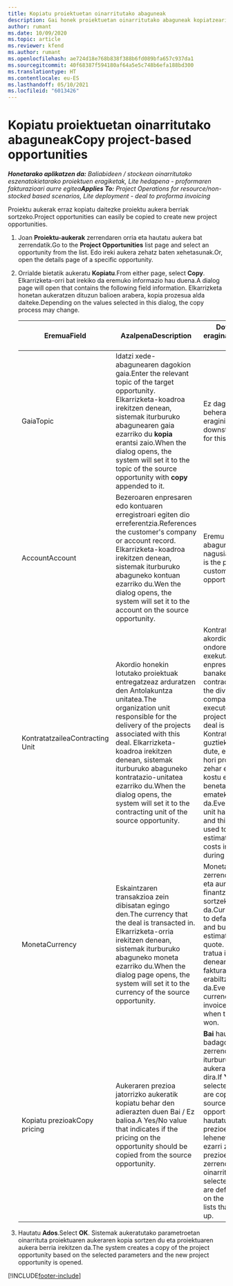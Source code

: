 ```yaml
---
title: Kopiatu proiektuetan oinarritutako abaguneak
description: Gai honek proiektuetan oinarritutako abaguneak kopiatzeari buruzko informazioa eskaintzen du Project Operations-en.
author: rumant
ms.date: 10/09/2020
ms.topic: article
ms.reviewer: kfend
ms.author: rumant
ms.openlocfilehash: ae724d18e768b838f388b6fd089bfa657c937da1
ms.sourcegitcommit: 40f68387f594180af64a5e5c748b6efa188bd300
ms.translationtype: HT
ms.contentlocale: eu-ES
ms.lasthandoff: 05/10/2021
ms.locfileid: "6013426"
---
```

# <a name="copy-project-based-opportunities"></a><span data-ttu-id="87016-103">Kopiatu proiektuetan oinarritutako abaguneak</span><span class="sxs-lookup"><span data-stu-id="87016-103">Copy project-based opportunities</span></span>

<span data-ttu-id="87016-104">_**Honetarako aplikatzen da:** Baliabideen / stockean oinarritutako eszenatokietarako proiektuen eragiketak, Lite hedapena - proformaren fakturazioari aurre egitea_</span><span class="sxs-lookup"><span data-stu-id="87016-104">_**Applies To:** Project Operations for resource/non-stocked based scenarios, Lite deployment - deal to proforma invoicing_</span></span>


<span data-ttu-id="87016-105">Proiektu aukerak erraz kopiatu daitezke proiektu aukera berriak sortzeko.</span><span class="sxs-lookup"><span data-stu-id="87016-105">Project opportunities can easily be copied to create new project opportunities.</span></span> 

1. <span data-ttu-id="87016-106">Joan **Proiektu-aukerak** zerrendaren orria eta hautatu aukera bat zerrendatik.</span><span class="sxs-lookup"><span data-stu-id="87016-106">Go to the **Project Opportunities** list page and select an opportunity from the list.</span></span> <span data-ttu-id="87016-107">Edo ireki aukera zehatz baten xehetasunak.</span><span class="sxs-lookup"><span data-stu-id="87016-107">Or, open the details page of a specific opportunity.</span></span> 
2. <span data-ttu-id="87016-108">Orrialde bietatik aukeratu **Kopiatu**.</span><span class="sxs-lookup"><span data-stu-id="87016-108">From either page, select **Copy**.</span></span> <span data-ttu-id="87016-109">Elkarrizketa-orri bat irekiko da eremuko informazio hau duena.</span><span class="sxs-lookup"><span data-stu-id="87016-109">A dialog page will open that contains the following field information.</span></span> <span data-ttu-id="87016-110">Elkarrizketa honetan aukeratzen dituzun balioen arabera, kopia prozesua alda daiteke.</span><span class="sxs-lookup"><span data-stu-id="87016-110">Depending on the values selected in this dialog, the copy process may change.</span></span>

    | <span data-ttu-id="87016-111">**Eremua**</span><span class="sxs-lookup"><span data-stu-id="87016-111">**Field**</span></span> | <span data-ttu-id="87016-112">**Azalpena**</span><span class="sxs-lookup"><span data-stu-id="87016-112">**Description**</span></span> | <span data-ttu-id="87016-113">**Downstream eragina**</span><span class="sxs-lookup"><span data-stu-id="87016-113">**Downstream impact**</span></span> |
    | --- | --- | --- |
    | <span data-ttu-id="87016-114">Gaia</span><span class="sxs-lookup"><span data-stu-id="87016-114">Topic</span></span> | <span data-ttu-id="87016-115">Idatzi xede-abagunearen dagokion gaia.</span><span class="sxs-lookup"><span data-stu-id="87016-115">Enter the relevant topic of the target opportunity.</span></span> <span data-ttu-id="87016-116">Elkarrizketa-koadroa irekitzen denean, sistemak iturburuko abagunearen gaia ezarriko du **kopia** erantsi zaio.</span><span class="sxs-lookup"><span data-stu-id="87016-116">When the dialog opens, the system will set it to the topic of the source opportunity with **copy** appended to it.</span></span> | <span data-ttu-id="87016-117">Ez dago alor honen beherako eraginik.</span><span class="sxs-lookup"><span data-stu-id="87016-117">There's no downstream impact for this field.</span></span> |
    | <span data-ttu-id="87016-118">Account</span><span class="sxs-lookup"><span data-stu-id="87016-118">Account</span></span> | <span data-ttu-id="87016-119">Bezeroaren enpresaren edo kontuaren erregistroari egiten dio erreferentzia.</span><span class="sxs-lookup"><span data-stu-id="87016-119">References the customer's company or account record.</span></span> <span data-ttu-id="87016-120">Elkarrizketa-koadroa irekitzen denean, sistemak iturburuko abaguneko kontuan ezarriko du.</span><span class="sxs-lookup"><span data-stu-id="87016-120">Wen the dialog opens, the system will set it to the account on the source opportunity.</span></span> | <span data-ttu-id="87016-121">Eremu hau abagunearen bezero nagusia da.</span><span class="sxs-lookup"><span data-stu-id="87016-121">This field is the primary customer on the opportunity.</span></span> |
    | <span data-ttu-id="87016-122">Kontratatzailea</span><span class="sxs-lookup"><span data-stu-id="87016-122">Contracting Unit</span></span> | <span data-ttu-id="87016-123">Akordio honekin lotutako proiektuak entregatzeaz arduratzen den Antolakuntza unitatea.</span><span class="sxs-lookup"><span data-stu-id="87016-123">The organization unit responsible for the delivery of the projects associated with this deal.</span></span> <span data-ttu-id="87016-124">Elkarrizketa-koadroa irekitzen denean, sistemak iturburuko abaguneko kontratazio-unitatea ezarriko du.</span><span class="sxs-lookup"><span data-stu-id="87016-124">When the dialog opens, the system will set it to the contracting unit of the source opportunity.</span></span> | <span data-ttu-id="87016-125">Kontratazio-unitatea akordioa itxi ondoren proiektuak exekutatzen dituen enpresaren banaketa da.</span><span class="sxs-lookup"><span data-stu-id="87016-125">The contracting unit is the division of the company that executes the projects after the deal is closed.</span></span> <span data-ttu-id="87016-126">Kontratazio unitate guztiek moneta bat dute, eta moneta hori proiektuan zehar egindako kostu estimatuen eta benetakoen berri emateko erabiltzen da.</span><span class="sxs-lookup"><span data-stu-id="87016-126">Every contracting unit has a currency, and this currency is used to report estimated and actual costs incurred during the project.</span></span> |
    | <span data-ttu-id="87016-127">Moneta</span><span class="sxs-lookup"><span data-stu-id="87016-127">Currency</span></span> | <span data-ttu-id="87016-128">Eskaintzaren transakzioa zein dibisatan egingo den.</span><span class="sxs-lookup"><span data-stu-id="87016-128">The currency that the deal is transacted in.</span></span> <span data-ttu-id="87016-129">Elkarrizketa-orria irekitzen denean, sistemak iturburuko abaguneko moneta ezarriko du.</span><span class="sxs-lookup"><span data-stu-id="87016-129">When the dialog page opens, the system will set it to the currency of the source opportunity.</span></span> | <span data-ttu-id="87016-130">Moneta prezioen zerrenda lehenetsi eta aurrekontuaren finantza estimazioak sortzeko erabiltzen da.</span><span class="sxs-lookup"><span data-stu-id="87016-130">Currency is used to default a price list and build financial estimates on the quote.</span></span> <span data-ttu-id="87016-131">Azkenean, tratua irabazten denean bezeroari fakturatzeko erabiltzen da.</span><span class="sxs-lookup"><span data-stu-id="87016-131">Eventually, the currency is used to invoice the customer when the deal is won.</span></span> |
    | <span data-ttu-id="87016-132">Kopiatu prezioak</span><span class="sxs-lookup"><span data-stu-id="87016-132">Copy pricing</span></span> | <span data-ttu-id="87016-133">Aukeraren prezioa jatorrizko aukeratik kopiatu behar den adierazten duen Bai / Ez balioa.</span><span class="sxs-lookup"><span data-stu-id="87016-133">A Yes/No value that indicates if the pricing on the opportunity should be copied from the source opportunity.</span></span> | <span data-ttu-id="87016-134">**Bai** hautatuta badago, prezioen zerrendak iturburutik xede aukerara kopiatzen dira.</span><span class="sxs-lookup"><span data-stu-id="87016-134">If **Yes** is selected, price lists are copied from the source to the target opportunity.</span></span> <span data-ttu-id="87016-135">**Ez** hautatuta badago, prezioen zerrendak lehenetsita daude ezarri ziren azken prezioen zerrendetan oinarrituta.</span><span class="sxs-lookup"><span data-stu-id="87016-135">If **No** is selected, price lists are defaulted based on the latest price lists that were set up.</span></span> |

3. <span data-ttu-id="87016-136">Hautatu **Ados**.</span><span class="sxs-lookup"><span data-stu-id="87016-136">Select **OK**.</span></span> <span data-ttu-id="87016-137">Sistemak aukeratutako parametroetan oinarrituta proiektuaren aukeraren kopia sortzen du eta proiektuaren aukera berria irekitzen da.</span><span class="sxs-lookup"><span data-stu-id="87016-137">The system creates a copy of the project opportunity based on the selected parameters and the new project opportunity is opened.</span></span>


[!INCLUDE[footer-include](../includes/footer-banner.md)]
